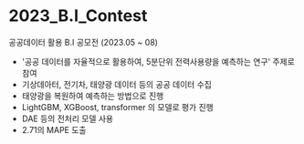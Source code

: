 # 2023_B.I_Contest

공공데이터 활용 B.I 공모전 (2023.05 ~ 08)

- '공공 데이터를 자율적으로 활용하여, 5분단위 전력사용량을 예측하는 연구' 주제로 참여
- 기상데아터, 전기차, 태양광 데이터 등의 공공 데이터 수집
- 태양광을 복원하여 예측하는 방법으로 진행
- LightGBM, XGBoost, transformer 의 모델로 평가 진행
- DAE 등의 전처리 모델 사용
- 2.71의 MAPE 도출
